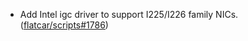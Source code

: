 - Add Intel igc driver to support I225/I226 family NICs. ([flatcar/scripts#1786](https://github.com/flatcar/scripts/pull/1786))
